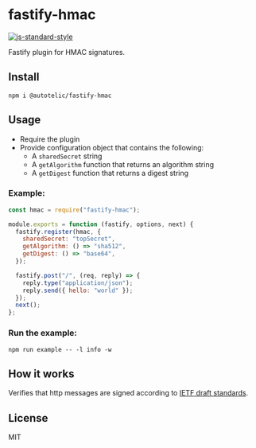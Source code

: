 # fastify-hmac

[![js-standard-style](https://img.shields.io/badge/code%20style-standard-brightgreen.svg?style=flat)](http://standardjs.com/)

Fastify plugin for HMAC signatures.

## Install

```shell
npm i @autotelic/fastify-hmac
```

## Usage

- Require the plugin
- Provide configuration object that contains the following:
  - A `sharedSecret` string
  - A `getAlgorithm` function that returns an algorithm string
  - A `getDigest` function that returns a digest string

### Example:

```js
const hmac = require("fastify-hmac");

module.exports = function (fastify, options, next) {
  fastify.register(hmac, {
    sharedSecret: "topSecret",
    getAlgorithm: () => "sha512",
    getDigest: () => "base64",
  });

  fastify.post("/", (req, reply) => {
    reply.type("application/json");
    reply.send({ hello: "world" });
  });
  next();
};
```

### Run the example:

```
npm run example -- -l info -w
```

## How it works

Verifies that http messages are signed according to [IETF draft standards](https://datatracker.ietf.org/doc/draft-ietf-httpbis-message-signatures/).

## License

MIT
